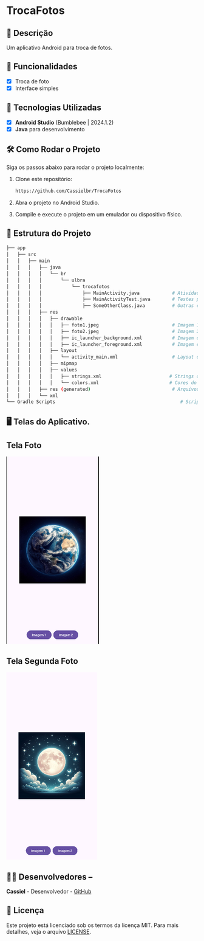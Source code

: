 # TrocaFotos

## 📱 Descrição
Um aplicativo Android para troca de fotos.

## 🔧 Funcionalidades

- [x] Troca de foto
- [x] Interface simples

## 🚀 Tecnologias Utilizadas

- [x] **Android Studio** (Bumblebee | 2024.1.2)
- [x] **Java** para desenvolvimento

## 🛠️ Como Rodar o Projeto

Siga os passos abaixo para rodar o projeto localmente:

1. Clone este repositório:
    ```bash
    https://github.com/Cassielbr/TrocaFotos
    ```
    
2. Abra o projeto no Android Studio.

3. Compile e execute o projeto em um emulador ou dispositivo físico.

## 📂 Estrutura do Projeto
```bash
├── app
│   ├── src
│   │   ├── main
│   │   │   ├── java
│   │   │   │   └── br
│   │   │   │       └── ulbra
│   │   │   │           └── trocafotos
│   │   │   │               ├── MainActivity.java            # Atividade principal
│   │   │   │               ├── MainActivityTest.java        # Testes para MainActivity
│   │   │   │               ├── SomeOtherClass.java          # Outras classes (exemplo)
│   │   │   ├── res
│   │   │   │   ├── drawable
│   │   │   │   │   ├── foto1.jpeg                           # Imagem 1 para o app
│   │   │   │   │   ├── foto2.jpeg                           # Imagem 2 para o app
│   │   │   │   │   ├── ic_launcher_background.xml           # Imagem de fundo do ícone do app
│   │   │   │   │   ├── ic_launcher_foreground.xml           # Imagem em primeiro plano do ícone
│   │   │   │   ├── layout
│   │   │   │   │   └── activity_main.xml                    # Layout da tela principal
│   │   │   │   ├── mipmap
│   │   │   │   ├── values
│   │   │   │   │   ├── strings.xml                         # Strings do app
│   │   │   │   │   └── colors.xml                          # Cores do app
│   │   │   ├── res (generated)                              # Arquivos gerados, como recursos
│   │   │   └── xml
└── Gradle Scripts                                              # Scripts de configuração do Gradle

```

 ## 🖥️ Telas do Aplicativo. 
 ## Tela Foto
![image]( https://github.com/Cassielbr/TrocaFotos/blob/master/assets/foto1.png)

## Tela Segunda Foto
![image]( https://github.com/Cassielbr/TrocaFotos/blob/master/assets/foto2.png)

## 👨‍💻 Desenvolvedores – 
**Cassiel** - Desenvolvedor - [GitHub](https://github.com/Cassielbr)

## 📄 Licença 
Este projeto está licenciado sob os termos da licença MIT. Para mais detalhes, veja o arquivo [LICENSE](https://github.com/Cassielbr/TrocaFotos/blob/master/LICENSE).
